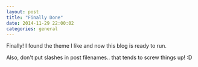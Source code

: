 ```yaml
---
layout: post
title: "Finally Done"
date: 2014-11-29 22:00:02
categories: general
---
```


Finally! I found the theme I like and now this blog is ready to run.

Also, don't put slashes in post filenames.. that tends to screw things up! :D
